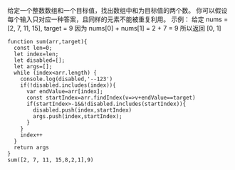 给定一个整数数组和一个目标值，找出数组中和为目标值的两个数。
你可以假设每个输入只对应一种答案，且同样的元素不能被重复利用。
示例：
给定 nums = [2, 7, 11, 15], target = 9
因为 nums[0] + nums[1] = 2 + 7 = 9
所以返回 [0, 1]
```
function sum(arr,target){
  const len=0;
  let index=len;
  let disabled=[];
  let args=[];
  while (index<arr.length) {
    console.log(disabled,'--123')
    if(!disabled.includes(index)){
      var endValue=arr[index];
      const startIndex=arr.findIndex(v=>v+endValue==target)
      if(startIndex>-1&&!disabled.includes(startIndex)){
        disabled.push(index,startIndex)
        args.push(index,startIndex);
      }
    }
    index++
  }
  return args 
}
sum([2, 7, 11, 15,8,2,1],9)
```

